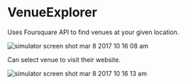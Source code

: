 # VenueExplorer
Uses Foursquare API to find venues at your given location.

![simulator screen shot mar 8 2017 10 16 08 am](https://cloud.githubusercontent.com/assets/16340789/23712572/f1feae04-03e8-11e7-9638-759aaadf41bd.png)




Can select venue to visit their website.

![simulator screen shot mar 8 2017 10 16 13 am](https://cloud.githubusercontent.com/assets/16340789/23712423/8341ab88-03e8-11e7-8e41-064c97edb3f8.png) 

    
